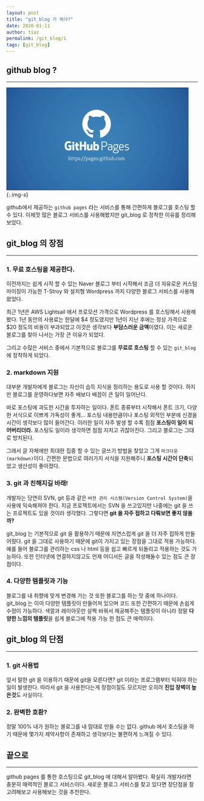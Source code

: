 ```yaml
---
layout: post
title: "git_blog 가 뭐야?"
date: 2020-01-11
author: tiaz
permalink: /git_blog/1
tags: [git_blog]
---
```

## github blog ?
---
!["github blog"](/assets/img/content/git_blog/git_blog.png){:.img-s}

github에서 제공하는 `github pages` 라는 서비스를 통해 간편하게 블로그를 호스팅 할 수 있다.
이제껏 많은 블로그 서비스를 사용해봤지만 git_blog 로 정착한 이유를 정리해보았다.

## git_blog 의 장점
---
### 1. 무료 호스팅을 제공한다.
이전까지는 쉽게 시작 할 수 있는 Naver 블로그 부터 시작해서 조금 더 자유로운 커스텀마이징이 
가능한 T-Stroy 와 설치형 Wordpress 까지 다양한 블로그 서비스를 사용해왔었다.

최근 1년은 AWS Lightsail 에서 프로모션 가격으로 Wordpress 를 호스팅해서 사용해봤다. 1년 동안의 사용료는 
한달에 $4 정도였지만 1년이 지난 후에는 정상 가격으로 $20 정도의 비용이 부과되었고 이것은 생각보다 
**부담스러운 금액**이였다. 이는 새로운 블로그를 찾아 나서는 가장 큰 이유가 되었다. 

그리고 수많은 서비스 중에서 기본적으로 블로그를 **무료로 호스팅** 할 수 있는  `git_blog` 에 정착하게 되었다.
    
### 2. markdown 지원
대부분 개발자에게 블로그는 자신이 습득 지식을 정리하는 용도로 사용 할 것이다.
하지만 블로그를 운영하다보면 자주 배보다 배꼽이 큰 일이 일어난다.

바로 포스팅에 과도한 시간을 투자하는 일이다. 폰트 종류부터 시작해서 폰트 크기, 다양한 서식으로 이쁘게 가독성이 좋게...
포스팅 내용만큼이나 포스팅 외적인 부분에 신경을 시간이 생각보다 많이 들어간다. 이러한 일이 자주 발생 할 수록 점점
**포스팅이 일이 되어버리더라.** 포스팅도 일이라 생각하면 점점 지치고 귀찮아진다. 그리고 블로그는 그대로 방치된다.

그래서 글 자체에만 최대한 집중 할 수 있는 글쓰기 방법을 찾았고 그게 `마크다운(markdown)`이다.
간편한 문법으로 여러가지 서식을 지원해주니 **포스팅 시간이 단축**되었고 생산성이 좋아졌다.

### 3. git 과 친해지길 바래!
개발자는 당연히 SVN, git 등과 같은 `버젼 관리 시스템(Version Control System)`을 사용에 익숙해져야 한다.
지금 프로젝트에서는 SVN 을 쓰고있지만 나중에는 git 을 쓰는 프로젝트도 있을 것이라 생각했다.
그렇다면 **git 을 자주 접하고 다뤄보면 좋지 않을까?**

git_blog 는 기본적으로 git 을 활용하기 때문에 자연스럽게 git 을 더 자주 접하게 만들어줬다.
git 을 그대로 사용하기 때문에 git이 가지고 있는 장점을 그대로 적용 가능하다. 예를 들어
블로그를 관리하는 css 나 html 등을 쉽고 빠르게 되돌리고 적용하는 것도 가능하다. 
또한 인터넷에 연결하지않고도 언제 어디서든 글을 작성해둘수 있는 점도 큰 장점이다. 

### 4. 다양한 템플릿과 기능
블로그를 내 취향에 맞게 변경해 가는 것 또한 블로그를 하는 맛 중에 하나이다. 
git_blog 는 이미 다양한 템플릿이 만들어져 있으며 코드 또한 간편하기 때문에
손쉽게 수정이 가능하다. 색깔과 레이아웃만 살짝 바꿔서 제공해주는 템플릿이 아니라 
정말 **다양한 느낌의 템플릿**을 쉽게 블로그에 적용 가능 한 점도 큰 매력이다.

## git_blog 의 단점
---
### 1. git 사용법
앞서 말한 git 을 이용하기 때문에 git을 모른다면? git 이라는 프로그램부터 익혀야 하는
일이 발생한다. 따라서 git 을 사용한다는게 장점이질도 모르지만 오히려 **진입 장벽이 높은것**도 사실이다.

### 2. 완벽한 호환?
정말 100% 내가 원하는 블로그를 내 맘대로 만들 수는 없다. github 에서 호스팅을 하기 때문에 몇가지 제약사항이
존재하고 생각보다는 불편하게 느껴질 수 있다.

## 끝으로
---
github pages 를 통한 호스팅으로  git_blog 에 대해서 알아봤다. 확실히 개발자라면 충분히 매력적인 블로그 서비스이다.
새로운 블로그 서비스를 찾고 있다면 장단점을 잘 고려해보고 사용해보는 것을 추천한다.
